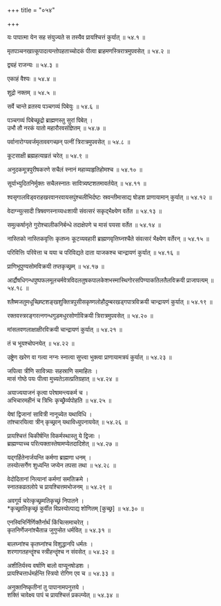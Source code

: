 +++
title = "०५४"

+++

यः पापात्मा येन सह संयुज्यते स तस्यैव प्रायश्चित्तं कुर्यात् ॥ ५४.१ ॥

मृतपञ्चनखात्कूपादत्यन्तोपहताच्चोदकं पीत्वा ब्राहमणस्त्रिरात्रमुपवसेत् ॥ ५४.२ ॥

द्व्यहं राजन्यः ॥ ५४.३ ॥

एकाहं वैश्यः ॥ ५४.४ ॥

शूद्रो नक्तम् ॥ ५४.५ ॥

सर्वे चान्ते व्रतस्य पञ्चगव्यं पिबेयुः ॥ ५४.६ ॥

पञ्चगव्यं पिबेच्छूद्रो ब्राह्मणस्तु सुरां पिबेत् ।  
उभौ तौ नरकं यातो महारौरवसंज्ञितम्  ॥ ५४.७ ॥

पर्वानारोग्यवर्जमृताववगच्छन् पत्नीं त्रिरात्रमुपवसेत् ॥ ५४.८ ॥

कूटसाक्षी ब्रह्महत्याव्रतं चरेत् ॥ ५४.९ ॥

अनुदकमूत्रपुरीषकरणे सचैलं स्नानं महाव्याहृतिहोमश्च ॥ ५४.१० ॥

सूर्याभ्युदितनिर्मुक्तः सचैलस्नातः सावित्र्यष्टशतमावर्तयेत् ॥ ५४.११ ॥

श्वसृगालविड्वराहखरवानरवायसपुंश्चलीभिर्दष्टः स्रवन्तीमासाद्य षोडश प्राणायामान् कुर्यात् ॥ ५४.१२ ॥

वेदाग्न्युत्सादी त्रिषवणस्नाय्यधःशायी संवत्सरं सकृद्भैक्ष्येण वर्तेत ॥ ५४.१३ ॥

समुत्कर्षानृते गुरोश्चालीकनिर्बन्धे तदाक्षेपणे च मासं पयसा वर्तेत ॥ ५४.१४ ॥

नास्तिको नास्तिकवृत्तिः कृतघ्नः कूटव्यवहारी ब्राह्मणवृत्तिघ्नश्चैते संवत्सरं भैक्ष्येण वर्तेरन् ॥ ५४.१५ ॥

परिवित्तिः परिवेत्ता च यया च परिविद्यते दाता याजकश्च चान्द्रायणं कुर्यात् ॥ ५४.१६ ॥

प्राणिभूपुण्यसोमविक्रयी तप्तकृच्छ्रम् ॥ ५४.१७ ॥

आर्द्रौषधिगन्धपुष्पफलमूलचर्मवेत्रविदलतुषकपालकेशभस्मास्थिगोरसपिण्याकतिलतैलविक्रयी प्राजापत्यम् ॥ ५४.१८ ॥

श्लैष्मजतुमधूच्छिष्टशङ्खशुक्तित्रपुसीसकृष्णलोहौदुम्बरखड्गपात्रविक्रयी चान्द्रायणं कुर्यात् ॥ ५४.१९ ॥

रक्तवस्त्ररङ्गरत्नगन्धगुडमधुरसोर्णाविक्रयी त्रिरात्रमुपवसेत् ॥ ५४.२० ॥

मांसलवणलाक्षाक्षीरविक्रयी चान्द्रायणं कुर्यात् ॥ ५४.२१ ॥

तं च भूयश्चोपनयेत् ॥ ५४.२२ ॥

उष्ट्रेण खरेण वा गत्वा नग्नः स्नात्वा सुप्त्वा भुक्त्वा प्राणायामत्रयं कुर्यात् ॥ ५४.२३ ॥

जपित्वा त्रीणि सावित्र्याः सहस्राणि समाहितः  ।  
मासं गोष्ठे पयः पीत्वा मुच्यतेऽसत्प्रतिग्रहात् ॥ ५४.२४ ॥

अयाज्ययाजनं कृत्वा परेषामन्त्यकर्म च  ।  
अभिचारमहीनं च त्रिभिः कृच्छ्रैर्व्यपोहति  ॥ ५४.२५ ॥

येषां द्विजानां सावित्री नानूच्येत यथाविधि  ।  
तांश्चारयित्वा त्रीन् कृच्छ्रान् यथाविध्युपनाययेत् ॥ ५४.२६ ॥

प्रायश्चित्तं चिकीर्षन्ति विकर्मस्थास्तु ये द्विजाः  ।  
ब्राह्मण्याच्च परित्यक्तास्तेषामप्येतदादिशेत् ॥ ५४.२७ ॥

यद्गर्हितेनार्जयन्ति कर्मणा ब्राह्मणा धनम्  ।  
तस्योत्सर्गेण शुध्यन्ति जप्येन तपसा तथा  ॥ ५४.२८ ॥

वेदोदितानां नित्यानां कर्मणां समतिक्रमे  ।  
स्नातकव्रतलोपे च प्रायश्चित्तमभोजनम्  ॥ ५४.२९ ॥

अवगूर्य चरेत्कृच्छ्रमतिकृच्छ्रं निपातने  ।  
*कृच्छ्रातिकृच्छ्रं कुर्वीत विप्रस्योत्पाद्य शोणितम् [कुच्छ्र]  ॥ ५४.३० ॥

एनस्विभिर्निर्णिक्तैर्नार्थं किंचित्समाचरेत् ।  
कृतनिर्णेजनांश्चैतान्न जुगुप्सेत धर्मवित् ॥ ५४.३१ ॥

बालघ्नांश्च कृतघ्नांश्च विशुद्धानपि धर्मतः  ।  
शरणागतहन्तॄंश्च स्त्रीहन्तॄंश्च न संवसेत् ॥ ५४.३२ ॥

अशीतिर्यस्य वर्षाणि बालो वाप्यूनषोडशः  ।  
प्रायश्चित्तार्धमर्हन्ति स्त्रियो रोगिण एव च  ॥ ५४.३३ ॥

अनुक्तनिष्कृतीनां तु पापानामपनुत्तये  ।  
शक्तिं चावेक्ष्य पापं च प्रायश्चित्तं प्रकल्प्येत् ॥ ५४.३४ ॥


